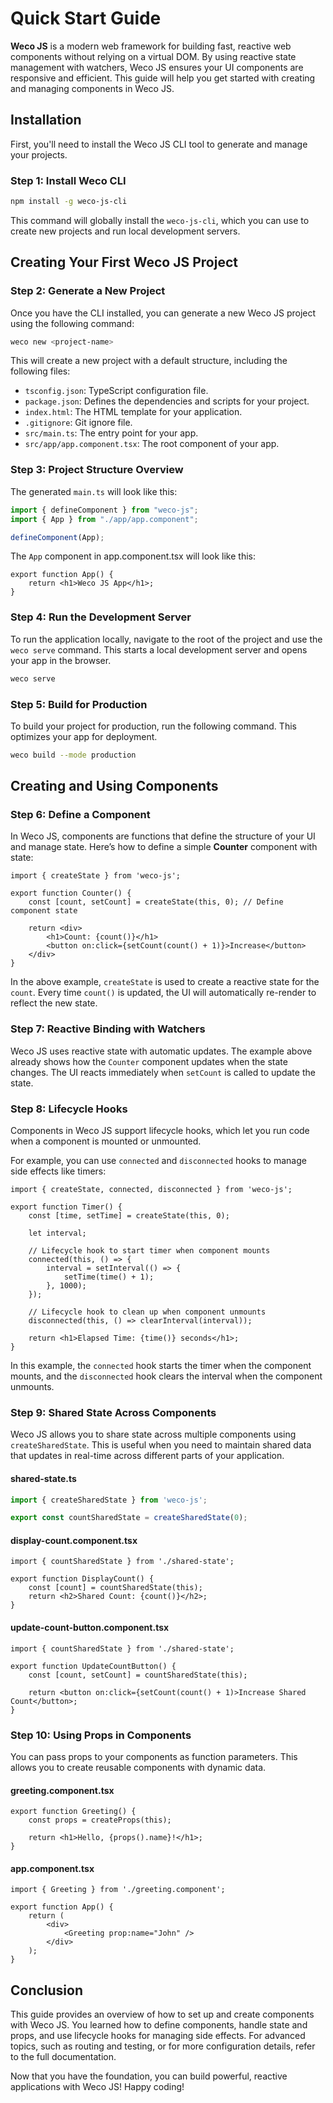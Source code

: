 # Quick Start Guide

**Weco JS** is a modern web framework for building fast, reactive web components without relying on a virtual DOM. By using reactive state management with watchers, Weco JS ensures your UI components are responsive and efficient. This guide will help you get started with creating and managing components in Weco JS.

## Installation

First, you'll need to install the Weco JS CLI tool to generate and manage your projects.

### Step 1: Install Weco CLI

```bash
npm install -g weco-js-cli
```

This command will globally install the `weco-js-cli`, which you can use to create new projects and run local development servers.

## Creating Your First Weco JS Project

### Step 2: Generate a New Project

Once you have the CLI installed, you can generate a new Weco JS project using the following command:

```bash
weco new <project-name>
```

This will create a new project with a default structure, including the following files:

* `tsconfig.json`: TypeScript configuration file.
* `package.json`: Defines the dependencies and scripts for your project.
* `index.html`: The HTML template for your application.
* `.gitignore`: Git ignore file.
* `src/main.ts`: The entry point for your app.
* `src/app/app.component.tsx`: The root component of your app.

### Step 3: Project Structure Overview

The generated `main.ts` will look like this:

```ts
import { defineComponent } from "weco-js";
import { App } from "./app/app.component";

defineComponent(App);
```

The `App` component in app.component.tsx will look like this:
```tsx
export function App() {
    return <h1>Weco JS App</h1>;
}
```

### Step 4: Run the Development Server

To run the application locally, navigate to the root of the project and use the `weco serve` command. This starts a local development server and opens your app in the browser.

```bash
weco serve
```

### Step 5: Build for Production

To build your project for production, run the following command. This optimizes your app for deployment.

```bash
weco build --mode production
```

## Creating and Using Components

### Step 6: Define a Component

In Weco JS, components are functions that define the structure of your UI and manage state. Here’s how to define a simple **Counter** component with state:

```tsx
import { createState } from 'weco-js';

export function Counter() {
    const [count, setCount] = createState(this, 0); // Define component state

    return <div>
        <h1>Count: {count()}</h1>
        <button on:click={setCount(count() + 1)}>Increase</button>
    </div>
}
```

In the above example, `createState` is used to create a reactive state for the `count`. Every time `count()` is updated, the UI will automatically re-render to reflect the new state.

### Step 7: Reactive Binding with Watchers

Weco JS uses reactive state with automatic updates. The example above already shows how the `Counter` component updates when the state changes. The UI reacts immediately when `setCount` is called to update the state.

### Step 8: Lifecycle Hooks

Components in Weco JS support lifecycle hooks, which let you run code when a component is mounted or unmounted.

For example, you can use `connected` and `disconnected` hooks to manage side effects like timers:

```tsx
import { createState, connected, disconnected } from 'weco-js';

export function Timer() {
    const [time, setTime] = createState(this, 0);

    let interval;

    // Lifecycle hook to start timer when component mounts
    connected(this, () => {
        interval = setInterval(() => {
            setTime(time() + 1);
        }, 1000);
    });

    // Lifecycle hook to clean up when component unmounts
    disconnected(this, () => clearInterval(interval));

    return <h1>Elapsed Time: {time()} seconds</h1>;
}
```

In this example, the `connected` hook starts the timer when the component mounts, and the `disconnected` hook clears the interval when the component unmounts.

### Step 9: Shared State Across Components

Weco JS allows you to share state across multiple components using `createSharedState`. This is useful when you need to maintain shared data that updates in real-time across different parts of your application.

#### shared-state.ts

```ts
import { createSharedState } from 'weco-js';

export const countSharedState = createSharedState(0);
```

#### display-count.component.tsx

```tsx
import { countSharedState } from './shared-state';

export function DisplayCount() {
    const [count] = countSharedState(this);
    return <h2>Shared Count: {count()}</h2>;
}
```

#### update-count-button.component.tsx

```tsx
import { countSharedState } from './shared-state';

export function UpdateCountButton() {
    const [count, setCount] = countSharedState(this);

    return <button on:click={setCount(count() + 1)>Increase Shared Count</button>;
}
```

### Step 10: Using Props in Components

You can pass props to your components as function parameters. This allows you to create reusable components with dynamic data.

#### greeting.component.tsx

```tsx
export function Greeting() {
    const props = createProps(this);

    return <h1>Hello, {props().name}!</h1>;
}
```

#### app.component.tsx

```tsx
import { Greeting } from './greeting.component';

export function App() {
    return (
        <div>
            <Greeting prop:name="John" />
        </div>
    );
}
```

## Conclusion

This guide provides an overview of how to set up and create components with Weco JS. You learned how to define components, handle state and props, and use lifecycle hooks for managing side effects. For advanced topics, such as routing and testing, or for more configuration details, refer to the full documentation.

Now that you have the foundation, you can build powerful, reactive applications with Weco JS! Happy coding!